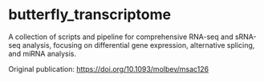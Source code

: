 # butterfly_transcriptome

A collection of scripts and pipeline for comprehensive RNA-seq and sRNA-seq analysis, focusing on differential gene expression, alternative splicing, and miRNA analysis.

Original publication: https://doi.org/10.1093/molbev/msac126

